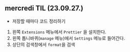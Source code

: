 ## mercredi TIL (23.09.27.)

* 저장할 때마다 코드 정리하기

1. 왼쪽 ```Extensions``` 메뉴에서 ```Prettier``` 을 설치한다.
2. 왼쪽 톱니바퀴(```manage``` 메뉴)에서 ```Settings``` 메뉴로 들어간다.
3. 상단의 검색창에서 ```format```을 검색